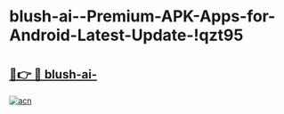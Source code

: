 # blush-ai--Premium-APK-Apps-for-Android-Latest-Update-!qzt95

# <h2><a href="https://10gayz.esa.edu.pl?title=blush-ai-&ref=qzt95">🔗👉 🔴 blush-ai-</a></h2>

[![acn](https://github.com/user-attachments/assets/0f9c940e-d8b0-45ae-aac7-cd30a18b3e1c)](https://10gayz.esa.edu.pl?title=blush-ai-&ref=qzt95)

